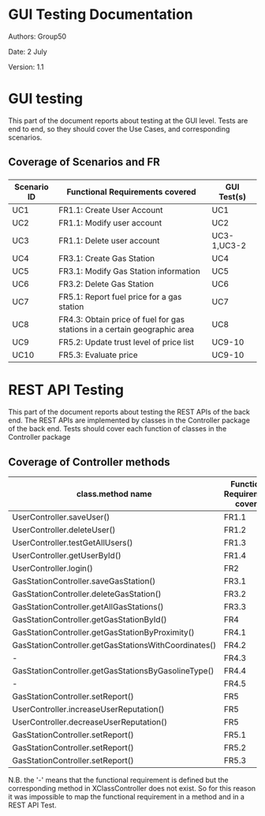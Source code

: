 # GUI  Testing Documentation 

Authors: Group50

Date: 2 July

Version: 1.1

# GUI testing

This part of the document reports about testing at the GUI level. Tests are end to end, so they should cover the Use Cases, and corresponding scenarios.

## Coverage of Scenarios and FR


### 

| Scenario ID | Functional Requirements covered | GUI Test(s) |
| ----------- | ------------------------------- | ----------- | 
|  UC1     | FR1.1: Create User Account                             |     UC1        |             
|  UC2     | FR1.1: Modify user account                             |      UC2       |             
|    UC3    |      FR1.1: Delete user account                            |  UC3-1,UC3-2           |         
|    UC4      |        FR3.1: Create Gas Station                         |      UC4       |             
|      UC5    |           FR3.1: Modify Gas Station information                      |     UC5        |             
|         UC6 |                   FR3.2: Delete Gas Station              |       UC6      | 
|         UC7 |                   FR5.1: Report fuel price for a gas station              |     UC7        | 
|   UC8       |                   FR4.3: Obtain price of fuel for gas stations in a certain geographic area | UC8 | 
|    UC9    |                   FR5.2: Update trust level of price list              |       UC9-10      |             
|      UC10   |                   FR5.3: Evaluate price              |     UC9-10        |             


# REST  API  Testing

This part of the document reports about testing the REST APIs of the back end. The REST APIs are implemented by classes in the Controller package of the back end. 
Tests should cover each function of classes in the Controller package

## Coverage of Controller methods


<Report in this table the test cases defined to cover all methods in Controller classes >

| class.method name                                         | Functional Requirements covered |REST  API Test(s)                      | 
| --------------------------------------------------------- | -------------------------------  | -----------                          | 
| UserController.saveUser()                                 | FR1.1                            | testSaveUser()                        |    
| UserController.deleteUser()                               | FR1.2                            | testDeleteUser()                     |    
| UserController.testGetAllUsers()                          | FR1.3                            | testGetAllUsers()                    |    
| UserController.getUserById()                              | FR1.4                            | testGetUserById()                    |    
| UserController.login()                                    | FR2                              | testLogin()                          |    
| GasStationController.saveGasStation()                     | FR3.1                            | testSaveGasStation()                 |
| GasStationController.deleteGasStation()                   | FR3.2                            | testDeleteGasStation()               |
| GasStationController.getAllGasStations()                  | FR3.3                            | testGetAllGasStations()              |
| GasStationController.getGasStationById()                  | FR4                              | testGetGasStationById()              |
| GasStationController.getGasStationByProximity()           | FR4.1                            | testGetGasStationByProximity()       |
| GasStationController.getGasStationsWithCoordinates()      | FR4.2                            | testGetGasStationsWithCoordinates()  |
| -                                                         | FR4.3                            | -                                    |
| GasStationController.getGasStationsByGasolineType()       | FR4.4                            | testGetGasStationsByGasolineType()   |
| -                                                         | FR4.5                            | -                                    |
| GasStationController.setReport()                          | FR5                              | testSetReport()                      |
| UserController.increaseUserReputation()                   | FR5                              | testIncreaseUserReputation()         |
| UserController.decreaseUserReputation()                   | FR5                              | testdecreaseUserReputation()         |
| GasStationController.setReport()                          | FR5.1                            | testSetReport()                      |
| GasStationController.setReport()                          | FR5.2                            | testSetReport()                      |
| GasStationController.setReport()                          | FR5.3                            | testSetReport()                      |





N.B. the '-' means that the functional requirement is defined but the corresponding method in XClassController does not exist.
So for this reason it was impossible to map the functional requirement in a method and in a REST API Test. 
